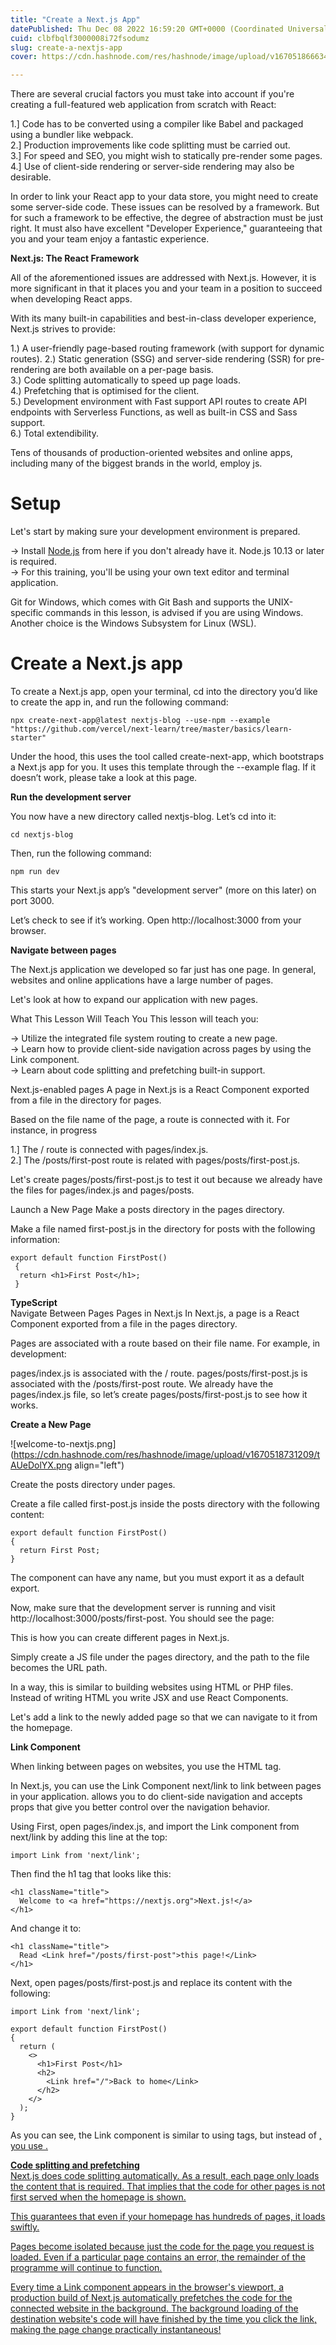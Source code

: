 ```yaml
---
title: "Create a Next.js App"
datePublished: Thu Dec 08 2022 16:59:20 GMT+0000 (Coordinated Universal Time)
cuid: clbfbqlf3000008i72fsodumz
slug: create-a-nextjs-app
cover: https://cdn.hashnode.com/res/hashnode/image/upload/v1670518666345/YWkHOoHeD.png

---
```


There are several crucial factors you must take into account if you're creating a full-featured web application from scratch with React:

1.] Code has to be converted using a compiler like Babel and packaged using a bundler like webpack.  
2.] Production improvements like code splitting must be carried out.  
3.] For speed and SEO, you might wish to statically pre-render some pages.    
4.] Use of client-side rendering or server-side rendering may also be desirable.  

In order to link your React app to your data store, you might need to create some server-side code.
These issues can be resolved by a framework. But for such a framework to be effective, the degree of abstraction must be just right. It must also have excellent "Developer Experience," guaranteeing that you and your team enjoy a fantastic experience.

**Next.js: The React Framework**

All of the aforementioned issues are addressed with Next.js. However, it is more significant in that it places you and your team in a position to succeed when developing React apps.

With its many built-in capabilities and best-in-class developer experience, Next.js strives to provide:

1.) A user-friendly page-based routing framework (with support for dynamic routes).
2.) Static generation (SSG) and server-side rendering (SSR) for pre-rendering are both available on a per-page basis.  
3.) Code splitting automatically to speed up page loads.   
4.) Prefetching that is optimised for the client.   
5.) Development environment with Fast support API routes to create API endpoints with Serverless Functions, as well as built-in CSS and Sass support.    
6.) Total extendibility.  

Tens of thousands of production-oriented websites and online apps, including many of the biggest brands in the world, employ js.

# **Setup**

Let's start by making sure your development environment is prepared.

-> Install [Node.js](https://nodejs.org/en/download/) from here if you don't already have it. Node.js 10.13 or later is required.   
-> For this training, you'll be using your own text editor and terminal application.    

Git for Windows, which comes with Git Bash and supports the UNIX-specific commands in this lesson, is advised if you are using Windows. Another choice is the Windows Subsystem for Linux (WSL).

# **Create a Next.js app**
To create a Next.js app, open your terminal, cd into the directory you’d like to create the app in, and run the following command:
```
npx create-next-app@latest nextjs-blog --use-npm --example "https://github.com/vercel/next-learn/tree/master/basics/learn-starter"
```

Under the hood, this uses the tool called create-next-app, which bootstraps a Next.js app for you. It uses this template through the --example flag.
If it doesn’t work, please take a look at this page.

**Run the development server**

You now have a new directory called nextjs-blog. Let’s cd into it:
```
cd nextjs-blog
```

Then, run the following command:
```
npm run dev
```
This starts your Next.js app’s "development server" (more on this later) on port 3000.

Let’s check to see if it’s working. Open http://localhost:3000 from your browser.

**Navigate between pages**

The Next.js application we developed so far just has one page. In general, websites and online applications have a large number of pages.

Let's look at how to expand our application with new pages.

What This Lesson Will Teach You
This lesson will teach you:

-> Utilize the integrated file system routing to create a new page.   
-> Learn how to provide client-side navigation across pages by using the Link component.   
-> Learn about code splitting and prefetching built-in support.  

Next.js-enabled pages
A page in Next.js is a React Component exported from a file in the directory for pages.

Based on the file name of the page, a route is connected with it. For instance, in progress

1.] The / route is connected with pages/index.js.   
2.] The /posts/first-post route is related with pages/posts/first-post.js.      

Let's create pages/posts/first-post.js to test it out because we already have the files for pages/index.js and pages/posts.

Launch a New Page
Make a posts directory in the pages directory.

Make a file named first-post.js in the directory for posts with the following information:

```
export default function FirstPost()
 {
  return <h1>First Post</h1>;
 }
```

**TypeScript**      
Navigate Between Pages
Pages in Next.js
In Next.js, a page is a React Component exported from a file in the pages directory.

Pages are associated with a route based on their file name. For example, in development:

pages/index.js is associated with the / route.
pages/posts/first-post.js is associated with the /posts/first-post route.
We already have the pages/index.js file, so let’s create pages/posts/first-post.js to see how it works.

**Create a New Page**   


![welcome-to-nextjs.png](https://cdn.hashnode.com/res/hashnode/image/upload/v1670518731209/tAUeDolYX.png align="left")

Create the posts directory under pages.

Create a file called first-post.js inside the posts directory with the following content:

```
export default function FirstPost() 
{
  return First Post;
}
```
The component can have any name, but you must export it as a default export.

Now, make sure that the development server is running and visit http://localhost:3000/posts/first-post. You should see the page:


This is how you can create different pages in Next.js.

Simply create a JS file under the pages directory, and the path to the file becomes the URL path.

In a way, this is similar to building websites using HTML or PHP files. Instead of writing HTML you write JSX and use React Components.

Let's add a link to the newly added page so that we can navigate to it from the homepage.

**Link Component**

When linking between pages on websites, you use the <a> HTML tag.

In Next.js, you can use the Link Component next/link to link between pages in your application. <Link> allows you to do client-side navigation and accepts props that give you better control over the navigation behavior.

Using <Link>
First, open pages/index.js, and import the Link component from next/link by adding this line at the top:
```
import Link from 'next/link';
```
Then find the h1 tag that looks like this:

```
<h1 className="title">
  Welcome to <a href="https://nextjs.org">Next.js!</a>
</h1>
```
And change it to:

```
<h1 className="title">
  Read <Link href="/posts/first-post">this page!</Link>
</h1>
```
Next, open pages/posts/first-post.js and replace its content with the following:

```
import Link from 'next/link';

export default function FirstPost()
{
  return (
    <>
      <h1>First Post</h1>
      <h2>
        <Link href="/">Back to home</Link>
      </h2>
    </>
  );
}
```

As you can see, the Link component is similar to using <a> tags, but instead of <a href="…"> , you use <Link href="…"> .

**Code splitting and prefetching**   
Next.js does code splitting automatically. As a result, each page only loads the content that is required. That implies that the code for other pages is not first served when the homepage is shown.

This guarantees that even if your homepage has hundreds of pages, it loads swiftly.

Pages become isolated because just the code for the page you request is loaded. Even if a particular page contains an error, the remainder of the programme will continue to function.

Every time a Link component appears in the browser's viewport, a production build of Next.js automatically prefetches the code for the connected website in the background. The background loading of the destination website's code will have finished by the time you click the link, making the page change practically instantaneous!